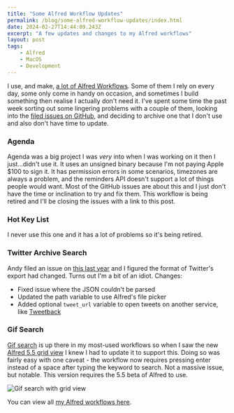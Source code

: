 ```yaml
---
title: "Some Alfred Workflow Updates"
permalink: /blog/some-alfred-workflow-updates/index.html
date: 2024-02-27T14:44:09.243Z
excerpt: "A few updates and changes to my Alfred workflows"
layout: post
tags:
    - Alfred
    - MacOS
    - Development
---
```


I use, and make, [a lot of Alfred Workflows](/alfred-workflows). Some of them I rely on every day, some only come in handy on occasion, and sometimes I build something then realise I actually don't need it. I've spent some time the past week sorting out some lingering problems with a couple of them, looking into the [filed issues on GitHub](https://github.com/rknightuk/alfred-workflows/issues), and deciding to archive one that I don't use and also don't have time to update.

### Agenda

Agenda was a big project I was _very_ into when I was working on it then I just...didn't use it. It uses an unsigned binary because I'm not paying Apple $100 to sign it. It has permission errors in some scenarios, timezones are always a problem, and the reminders API doesn't support a lot of things people would want. Most of the GitHub issues are about this and I just don't have the time or inclination to try and fix them. This workflow is being retired and I'll be closing the issues with a link to this post.

### Hot Key List

I never use this one and it has a lot of problems so it's being retired.

### Twitter Archive Search

Andy filed an issue on [this last year](https://github.com/rknightuk/alfred-workflows/issues/30) and I figured the format of Twitter's export had changed. Turns out I'm a bit of an idiot. Changes:

- Fixed issue where the JSON couldn't be parsed
- Updated the path variable to use Alfred's file picker
- Added optional `tweet_url` variable to open tweets on another service, like [Tweetback](https://github.com/tweetback/tweetback)

### Gif Search

[Gif search](https://github.com/rknightuk/alfred-workflows/tree/main/workflows/gifsearch) is up there in my most-used workflows so when I saw the new [Alfred 5.5 grid view](https://www.alfredapp.com/help/workflows/user-interface/grid/) I knew I had to update it to support this. Doing so was fairly easy with one caveat - the workflow now requires pressing enter instead of a space after typing the keyword to search. Not a massive issue, but notable. This version requires the 5.5 beta of Alfred to use.

![Gif search with grid view](https://cdn.rknight.me/site/gif-search-grid-view.jpg)

You can view all [my Alfred workflows here](/alfred-workflows).